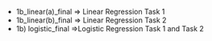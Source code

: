 * 1b_linear(a)_final => Linear Regression Task 1 
* 1b_linear(b)_final => Linear Regression Task 2
* 1b) logistic_final =>Logistic Regression Task 1 and Task 2
